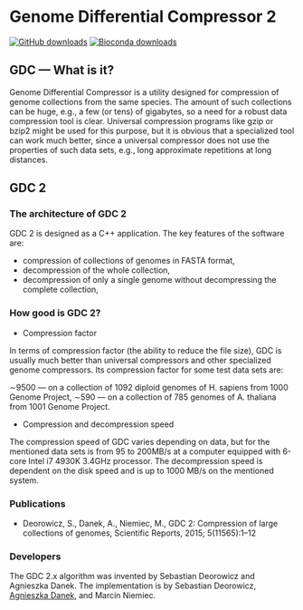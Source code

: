 # Genome Differential Compressor 2
[![GitHub downloads](https://img.shields.io/github/downloads/refresh-bio/gdc2/total.svg?style=flag&label=GitHub%20downloads)](https://github.com/refresh-bio/GDC2/releases)
[![Bioconda downloads](https://img.shields.io/conda/dn/bioconda/gdc.svg?style=flag&label=Bioconda%20downloads)](https://anaconda.org/bioconda/gdc)

## GDC — What is it?

Genome Differential Compressor is a utility designed for compression of genome collections from the same species. The amount of such collections can be huge, e.g., a few (or tens) of gigabytes, so a need for a robust data compression tool is clear. Universal compression programs like gzip or bzip2 might be used for this purpose, but it is obvious that a specialized tool can work much better, since a universal compressor does not use the properties of such data sets, e.g., long approximate repetitions at long distances.

## GDC 2

### The architecture of GDC 2

GDC 2 is designed as a C++ application. The key features of the software are:
+ compression of collections of genomes in FASTA format,
+ decompression of the whole collection,
+ decompression of only a single genome without decompressing the complete collection,

### How good is GDC 2?

* Compression factor

In terms of compression factor (the ability to reduce the file size), GDC is usually much better than universal compressors and other specialized genome compressors. Its compression factor for some test data sets are:

∼9500 — on a collection of 1092 diploid genomes of H. sapiens from 1000 Genome Project,
∼590 — on a collection of 785 genomes of A. thaliana from 1001 Genome Project.

* Compression and decompression speed

The compression speed of GDC varies depending on data, but for the mentioned data sets is from 95 to 200MB/s at a computer equipped with 6-core Intel i7 4930K 3.4GHz processor. The decompression speed is dependent on the disk speed and is up to 1000 MB/s on the mentioned system.

### Publications

+ Deorowicz, S., Danek, A., Niemiec, M., GDC 2: Compression of large collections of genomes, Scientific Reports, 2015; 5(11565):1–12

### Developers

The GDC 2.x algorithm was invented by Sebastian Deorowicz and Agnieszka Danek. The implementation is by Sebastian Deorowicz, [Agnieszka Danek](https://github.com/agnieszkadanek), and Marcin Niemiec.
